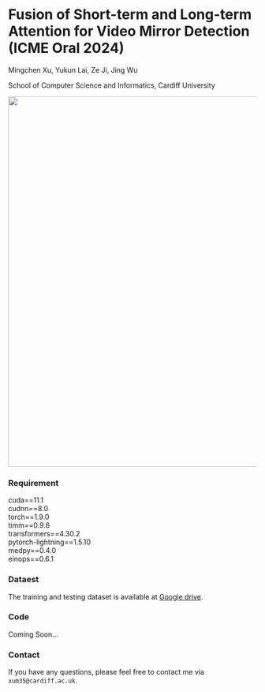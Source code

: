 # Fusion of Short-term and Long-term Attention for Video Mirror Detection (ICME Oral 2024)

Mingchen Xu, Yukun Lai, Ze Ji, Jing Wu

School of Computer Science and Informatics, Cardiff University


<p align="center">
  <img src="resources/teaser.png"  width="750"/>
</p>


### Requirement

cuda==11.1   
cudnn==8.0  
torch==1.9.0   
timm==0.9.6   
transformers==4.30.2   
pytorch-lightning==1.5.10  
medpy==0.4.0  
einops==0.6.1

### Dataest

The training and testing dataset is available at [Google drive](https://drive.google.com/file/d/1NO8uO6AALmI1Bh3UUh68tx1POHyC6O2i/view?usp=drive_link). 



### Code
Coming Soon...



### Contact
If you have any questions, please feel free to contact me via `xum35@cardiff.ac.uk`.


